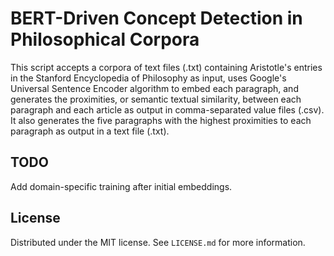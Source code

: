 # BERT-Driven Concept Detection in Philosophical Corpora

This script accepts a corpora of text files (.txt) containing Aristotle's entries in the Stanford Encyclopedia of Philosophy as input, uses Google's Universal Sentence Encoder algorithm to embed each paragraph, and generates the proximities, or semantic textual similarity, between each paragraph and each article as output in comma-separated value files (.csv). It also generates the five paragraphs with the highest proximities to each paragraph as output in a text file (.txt).  

## TODO

Add domain-specific training after initial embeddings.

## License

Distributed under the MIT license. See ``LICENSE.md`` for more information.
